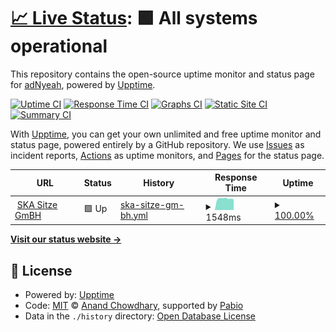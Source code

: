 # [📈 Live Status](https://adNyeah.github.io/upptime-SKA-WP): <!--live status--> **🟩 All systems operational**

This repository contains the open-source uptime monitor and status page for [adNyeah](https://adNyeah.github.io/upptime-SKA-WP), powered by [Upptime](https://github.com/upptime/upptime).

[![Uptime CI](https://github.com/adNyeah/upptime-SKA-WP/workflows/Uptime%20CI/badge.svg)](https://github.com/adNyeah/upptime-SKA-WP/actions?query=workflow%3A%22Uptime+CI%22)
[![Response Time CI](https://github.com/adNyeah/upptime-SKA-WP/workflows/Response%20Time%20CI/badge.svg)](https://github.com/adNyeah/upptime-SKA-WP/actions?query=workflow%3A%22Response+Time+CI%22)
[![Graphs CI](https://github.com/adNyeah/upptime-SKA-WP/workflows/Graphs%20CI/badge.svg)](https://github.com/adNyeah/upptime-SKA-WP/actions?query=workflow%3A%22Graphs+CI%22)
[![Static Site CI](https://github.com/adNyeah/upptime-SKA-WP/workflows/Static%20Site%20CI/badge.svg)](https://github.com/adNyeah/upptime-SKA-WP/actions?query=workflow%3A%22Static+Site+CI%22)
[![Summary CI](https://github.com/adNyeah/upptime-SKA-WP/workflows/Summary%20CI/badge.svg)](https://github.com/adNyeah/upptime-SKA-WP/actions?query=workflow%3A%22Summary+CI%22)

With [Upptime](https://upptime.js.org), you can get your own unlimited and free uptime monitor and status page, powered entirely by a GitHub repository. We use [Issues](https://github.com/adNyeah/upptime-SKA-WP/issues) as incident reports, [Actions](https://github.com/adNyeah/upptime-SKA-WP/actions) as uptime monitors, and [Pages](https://adNyeah.github.io/upptime-SKA-WP) for the status page.

<!--start: status pages-->
<!-- This summary is generated by Upptime (https://github.com/upptime/upptime) -->
<!-- Do not edit this manually, your changes will be overwritten -->
<!-- prettier-ignore -->
| URL | Status | History | Response Time | Uptime |
| --- | ------ | ------- | ------------- | ------ |
| <img alt="" src="https://icons.duckduckgo.com/ip3/www.ska.de.ico" height="13"> [SKA Sitze GmBH](https://www.ska.de/) | 🟩 Up | [ska-sitze-gm-bh.yml](https://github.com/adNyeah/upptime-SKA-WP/commits/HEAD/history/ska-sitze-gm-bh.yml) | <details><summary><img alt="Response time graph" src="./graphs/ska-sitze-gm-bh/response-time-week.png" height="20"> 1548ms</summary><br><a href="https://adNyeah.github.io/upptime-SKA-WP/history/ska-sitze-gm-bh"><img alt="Response time 1854" src="https://img.shields.io/endpoint?url=https%3A%2F%2Fraw.githubusercontent.com%2FadNyeah%2Fupptime-SKA-WP%2FHEAD%2Fapi%2Fska-sitze-gm-bh%2Fresponse-time.json"></a><br><a href="https://adNyeah.github.io/upptime-SKA-WP/history/ska-sitze-gm-bh"><img alt="24-hour response time 2089" src="https://img.shields.io/endpoint?url=https%3A%2F%2Fraw.githubusercontent.com%2FadNyeah%2Fupptime-SKA-WP%2FHEAD%2Fapi%2Fska-sitze-gm-bh%2Fresponse-time-day.json"></a><br><a href="https://adNyeah.github.io/upptime-SKA-WP/history/ska-sitze-gm-bh"><img alt="7-day response time 1548" src="https://img.shields.io/endpoint?url=https%3A%2F%2Fraw.githubusercontent.com%2FadNyeah%2Fupptime-SKA-WP%2FHEAD%2Fapi%2Fska-sitze-gm-bh%2Fresponse-time-week.json"></a><br><a href="https://adNyeah.github.io/upptime-SKA-WP/history/ska-sitze-gm-bh"><img alt="30-day response time 1854" src="https://img.shields.io/endpoint?url=https%3A%2F%2Fraw.githubusercontent.com%2FadNyeah%2Fupptime-SKA-WP%2FHEAD%2Fapi%2Fska-sitze-gm-bh%2Fresponse-time-month.json"></a><br><a href="https://adNyeah.github.io/upptime-SKA-WP/history/ska-sitze-gm-bh"><img alt="1-year response time 1854" src="https://img.shields.io/endpoint?url=https%3A%2F%2Fraw.githubusercontent.com%2FadNyeah%2Fupptime-SKA-WP%2FHEAD%2Fapi%2Fska-sitze-gm-bh%2Fresponse-time-year.json"></a></details> | <details><summary><a href="https://adNyeah.github.io/upptime-SKA-WP/history/ska-sitze-gm-bh">100.00%</a></summary><a href="https://adNyeah.github.io/upptime-SKA-WP/history/ska-sitze-gm-bh"><img alt="All-time uptime 99.96%" src="https://img.shields.io/endpoint?url=https%3A%2F%2Fraw.githubusercontent.com%2FadNyeah%2Fupptime-SKA-WP%2FHEAD%2Fapi%2Fska-sitze-gm-bh%2Fuptime.json"></a><br><a href="https://adNyeah.github.io/upptime-SKA-WP/history/ska-sitze-gm-bh"><img alt="24-hour uptime 100.00%" src="https://img.shields.io/endpoint?url=https%3A%2F%2Fraw.githubusercontent.com%2FadNyeah%2Fupptime-SKA-WP%2FHEAD%2Fapi%2Fska-sitze-gm-bh%2Fuptime-day.json"></a><br><a href="https://adNyeah.github.io/upptime-SKA-WP/history/ska-sitze-gm-bh"><img alt="7-day uptime 100.00%" src="https://img.shields.io/endpoint?url=https%3A%2F%2Fraw.githubusercontent.com%2FadNyeah%2Fupptime-SKA-WP%2FHEAD%2Fapi%2Fska-sitze-gm-bh%2Fuptime-week.json"></a><br><a href="https://adNyeah.github.io/upptime-SKA-WP/history/ska-sitze-gm-bh"><img alt="30-day uptime 99.96%" src="https://img.shields.io/endpoint?url=https%3A%2F%2Fraw.githubusercontent.com%2FadNyeah%2Fupptime-SKA-WP%2FHEAD%2Fapi%2Fska-sitze-gm-bh%2Fuptime-month.json"></a><br><a href="https://adNyeah.github.io/upptime-SKA-WP/history/ska-sitze-gm-bh"><img alt="1-year uptime 99.96%" src="https://img.shields.io/endpoint?url=https%3A%2F%2Fraw.githubusercontent.com%2FadNyeah%2Fupptime-SKA-WP%2FHEAD%2Fapi%2Fska-sitze-gm-bh%2Fuptime-year.json"></a></details>

<!--end: status pages-->

[**Visit our status website →**](https://adNyeah.github.io/upptime-SKA-WP)

## 📄 License

- Powered by: [Upptime](https://github.com/upptime/upptime)
- Code: [MIT](./LICENSE) © [Anand Chowdhary](https://anandchowdhary.com), supported by [Pabio](https://pabio.com)
- Data in the `./history` directory: [Open Database License](https://opendatacommons.org/licenses/odbl/1-0/)
